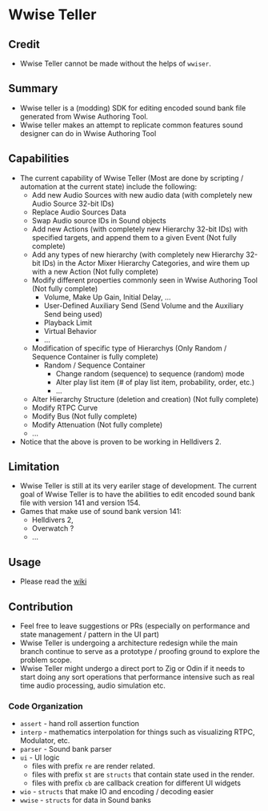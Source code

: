 # Wwise Teller

## Credit

- Wwise Teller cannot be made without the helps of `wwiser`.

## Summary

- Wwise teller is a (modding) SDK for editing encoded sound bank file generated 
from Wwise Authoring Tool. 
- Wwise teller makes an attempt to replicate common features sound designer can 
do in Wwise Authoring Tool

## Capabilities

- The current capability of Wwise Teller (Most are done by scripting / automation at the current state) include the following:
    - Add new Audio Sources with new audio data (with completely new Audio Source 32-bit IDs)
    - Replace Audio Sources Data
    - Swap Audio source IDs in Sound objects
    - Add new Actions (with completely new Hierarchy 32-bit IDs) with specified targets, and append them to a
    given Event (Not fully complete)
    - Add any types of new hierarchy (with completely new Hierarchy 32-bit IDs) in the Actor Mixer Hierarchy Categories,
    and wire them up with a new Action (Not fully complete)
    - Modify different properties commonly seen in Wwise Authoring Tool (Not fully complete)
        - Volume, Make Up Gain, Initial Delay, ...
        - User-Defined Auxiliary Send (Send Volume and the Auxiliary Send being used)
        - Playback Limit
        - Virtual Behavior
        - ...
    - Modification of specific type of Hierarchys (Only Random / Sequence Container is fully complete)
        - Random / Sequence Container
            - Change random (sequence) to sequence (random) mode
            - Alter play list item (# of play list item, probability, order, etc.)
            - ...
    - Alter Hierarchy Structure (deletion and creation) (Not fully complete)
    - Modify RTPC Curve
    - Modify Bus (Not fully complete)
    - Modify Attenuation (Not fully complete)
    - ...
- Notice that the above is proven to be working in Helldivers 2.

## Limitation

- Wwise Teller is still at its very eariler stage of development. The current 
goal of Wwise Teller is to have the abilities to edit encoded sound bank file 
with version 141 and version 154.
- Games that make use of sound bank version 141:
  - Helldivers 2,
  - Overwatch ?
  - ...

## Usage

- Please read the [wiki](https://github.com/Dekr0/wwise-teller/wiki)

## Contribution

- Feel free to leave suggestions or PRs (especially on performance and state 
management / pattern in the UI part)
- Wwise Teller is undergoing a architecture redesign while the main branch continue
to serve as a prototype / proofing ground to explore the problem scope. 
- Wwise Teller might undergo a direct port to Zig or Odin if it needs to start 
doing any sort operations that performance intensive such as real time audio 
processing, audio simulation etc.

### Code Organization

- `assert` - hand roll assertion function
- `interp` - mathematics interpolation for things such as visualizing RTPC, 
Modulator, etc.
- `parser` - Sound bank parser
- `ui` - UI logic
    - files with prefix `re` are render related.
    - files with prefix `st` are `structs` that contain state used in the render.
    - files with prefix `cb` are callback creation for different UI widgets
- `wio` - `structs` that make IO and encoding / decoding easier
- `wwise` - `structs` for data in Sound banks
